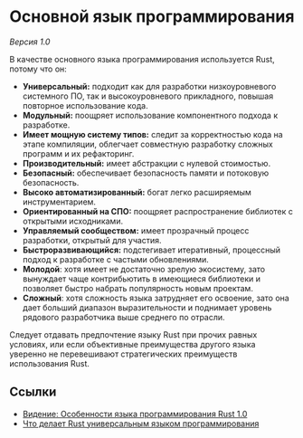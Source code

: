 # Основной язык программирования

*Версия 1.0*

В качестве основного языка программирования используется Rust, потому что он:

- **Универсальный:** подходит как для разработки низкоуровневого системного ПО, так и высокоуровневого прикладного, повышая повторное использование кода.
- **Модульный:** поощряет использование компонентного подхода к разработке.
- **Имеет мощную систему типов:** следит за корректностью кода на этапе компиляции, облегчает совместную разработку сложных программ и их рефакторинг.
- **Производительный:** имеет абстракции с нулевой стоимостью.
- **Безопасный:** обеспечивает безопасность памяти и потоковую безопасность.
- **Высоко автоматизированный:** богат легко расширяемым инструментарием.
- **Ориентированный на СПО:** поощряет распространение библиотек с открытыми исходниками.
- **Управляемый сообществом:** имеет прозрачный процесс разработки, открытый для участия.
- **Быстроразвивающийся:** подстегивает итеративный, процессный подход к разработке с частыми обновлениями.
- **Молодой**: хотя имеет не достаточно зрелую экосистему, зато вынуждает чаще контрибьютить в имеющиеся библиотеки и позволяет быстро набрать популярность новым проектам.
- **Сложный**: хотя сложность языка затрудняет его освоение, зато она дает больший диапазон выразительности и поднимает уровень рядового разработчика выше среднего по отрасли.

Следует отдавать предпочтение языку Rust при прочих равных условиях, или если объективные преимущества другого языка уверенно не перевешивают стратегических преимуществ использования Rust.


## Ссылки

- [Видение: Особенности языка программирования Rust 1.0](../visions/vis-rust-features.ru.md)
- [Что делает Rust универсальным языком программирования](https://habr.com/ru/post/504622/)
